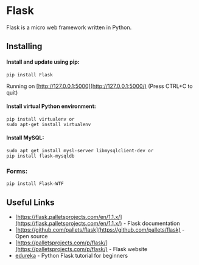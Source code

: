 # Flask

Flask is a micro web framework written in Python.

## Installing

#### Install and update using pip:
```
pip install Flask
```
Running on [http://127.0.0.1:5000](http://127.0.0.1:5000/) (Press CTRL+C to quit) 

#### Install virtual Python environment:
```
pip install virtualenv or
sudo apt-get install virtualenv
```

#### Install MySQL:
```
sudo apt get install mysl-server libmysqlclient-dev or
pip install flask-mysqldb
```
### Forms:
```
pip install Flask-WTF
```

## Useful Links
* [https://flask.palletsprojects.com/en/1.1.x/](https://flask.palletsprojects.com/en/1.1.x/) - Flask documentation
* [https://github.com/pallets/flask](https://github.com/pallets/flask) - Open source
* [https://palletsprojects.com/p/flask/](https://palletsprojects.com/p/flask/) - Flask website
* [edureka](https://www.youtube.com/watch?v=lj4I_CvBnt0) - Python Flask tutorial for beginners
